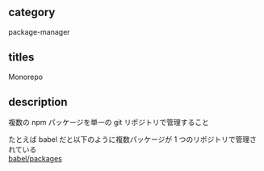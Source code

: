 ## category

package-manager

## titles

Monorepo

## description

複数の npm パッケージを単一の git リポジトリで管理すること

たとえば babel だと以下のように複数パッケージが 1 つのリポジトリで管理されている  
<a href="https://github.com/babel/babel/tree/master/packages" target="_blank">babel/packages</a>
